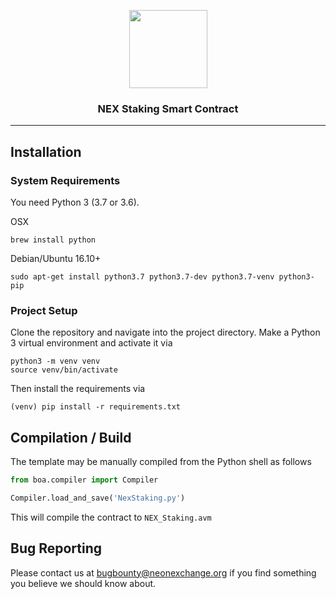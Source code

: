 <p align="center">
  <img
    src="http://neonexchange.org/img/NEX-logo.svg"
    width="125px;">

</p>
<h3 align="center">NEX Staking Smart Contract</h3>
<hr/>



## Installation

### System Requirements

You need Python 3 (3.7 or 3.6).

OSX

    brew install python

Debian/Ubuntu 16.10+

    sudo apt-get install python3.7 python3.7-dev python3.7-venv python3-pip

### Project Setup

Clone the repository and navigate into the project directory.
Make a Python 3 virtual environment and activate it via

```shell
python3 -m venv venv
source venv/bin/activate
```

Then install the requirements via

```shell
(venv) pip install -r requirements.txt
```

## Compilation / Build

The template may be manually compiled from the Python shell as follows

```python
from boa.compiler import Compiler

Compiler.load_and_save('NexStaking.py')
```

This will compile the contract to `NEX_Staking.avm`


## Bug Reporting

Please contact us at bugbounty@neonexchange.org if you find something you believe we should know about.
